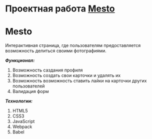 # Проектная работа [Mesto](https://Tip0UserName.github.io/sprint-1__startkit/)

# Mesto 
Интерактивная страница, где пользователям предоставляется возможность делиться своими фотографиями.

***Функционал:***
1. Возможность саздания профиля
2. Возможность создать свои карточки и удалять их
3. Возможность возможность ставить лайки на карточки других пользователей
4. Валидация форм

***Технологии:***
1. HTML5
2. CSS3
3. JavaScript
4. Webpack
5. Babel
